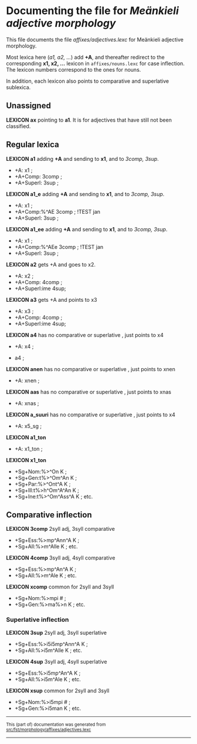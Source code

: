 # Documenting the file for  *Meänkieli adjective morphology*

This file documents  the file *affixes/adjectives.lexc* for Meänkieli adjective morphology.

Most lexica here (*a1, a2, ...*) add **+A**, and thereafter redirect to the 
corresponding **x1, x2, ...** lexicon in `affixes/nouns.lexc` for case inflection.
The lexicon numbers correspond to the ones for nouns.

In addition, each lexicon also points to comparative and superlative sublexica.

## Unassigned

**LEXICON ax** pointing to **a1**. It is for adjectives that have still not been classified.

## Regular lexica

**LEXICON a1** adding **+A** and sending to **x1**, and to *3comp, 3sup*.
* +A: x1 ;
* +A+Comp: 3comp ; 
* +A+Superl: 3sup ;

**LEXICON a1_e** adding **+A** and sending to **x1**, and to *3comp, 3sup*.
* +A: x1 ;
* +A+Comp:%^AE 3comp ; !TEST jan
* +A+Superl: 3sup ;

**LEXICON a1_ee** adding **+A** and sending to **x1**, and to *3comp, 3sup*.
* +A: x1 ;
* +A+Comp:%^AEe 3comp ; !TEST jan
* +A+Superl: 3sup ;

**LEXICON a2** gets +A and goes to x2.
* +A: x2 ;
* +A+Comp: 4comp ;
* +A+Superl:ime 4sup;

**LEXICON a3** gets +A and points to x3
* +A: x3 ;
* +A+Comp: 4comp ;
* +A+Superl:ime 4sup;

**LEXICON a4** has no comparative or superlative , just points to x4
* +A: x4 ;

* a4 ;

**LEXICON anen**   has no comparative or superlative , just points to xnen
* +A: xnen ;

**LEXICON aas**  has no comparative or superlative , just points to xnas
* +A: xnas ;

**LEXICON a_suuri** has no comparative or superlative , just points to x4
* +A: x5_sg ;

**LEXICON a1_ton** 
* +A: x1_ton ;

**LEXICON x1_ton** 
* +Sg+Nom:%>^On K ;
* +Sg+Gen:t%>^Om^An K ;
* +Sg+Par:%>^Ont^A K ;
* +Sg+Ill:t%>h^Om^A^An K ;
* +Sg+Ine:t%>^Om^Ass^A K ; etc.

## Comparative inflection

**LEXICON 3comp**  2syll adj, 3syll comparative
* +Sg+Ess:%>mp^Ann^A K ;
* +Sg+All:%>m^Alle K ; etc.

**LEXICON 4comp**   3syll adj, 4syll comparative
* +Sg+Ess:%>mp^An^A K ;
* +Sg+All:%>m^Ale K ; etc.

**LEXICON xcomp**   common for 2syll and 3syll
* +Sg+Nom:%>mpi # ;
* +Sg+Gen:%>ma%>n K ; etc.

### Superlative inflection

**LEXICON 3sup**   2syll adj, 3syll superlative
* +Sg+Ess:%>i5i5mp^Ann^A K ;
* +Sg+All:%>i5m^Alle K ; etc.

**LEXICON 4sup**  3syll adj, 4syll superlative
* +Sg+Ess:%>i5mp^An^A K ;
* +Sg+All:%>i5m^Ale K ; etc.

**LEXICON xsup**   common for 2syll and 3syll
* +Sg+Nom:%>i5mpi # ;
* +Sg+Gen:%>i5man K ; etc.

* * *

<small>This (part of) documentation was generated from [src/fst/morphology/affixes/adjectives.lexc](https://github.com/giellalt/lang-fit/blob/main/src/fst/morphology/affixes/adjectives.lexc)</small>

---

